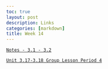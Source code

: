 ```yaml
---
toc: true
layout: post
description: Links
categories: [markdown]
title: Week 14
---
```


[`Notes - 3.1 - 3.2`](https://gigtieup.github.io/quinnbireley7/collegeboard/2022/12/01/thing.html) 

[`Unit 3.17-3.18 Group Lesson Period 4`](https://colab.research.google.com/github/gigtieup/quinnbireley7/blob/master/_notebooks/2022-11-28-lesson.ipynb)